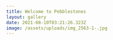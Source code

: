 ```yaml
---
title: Welcome to Pebblestones
layout: gallery
date: 2021-08-10T03:21:26.323Z
image: /assets/uploads/img_2563-1-.jpg
---
```

